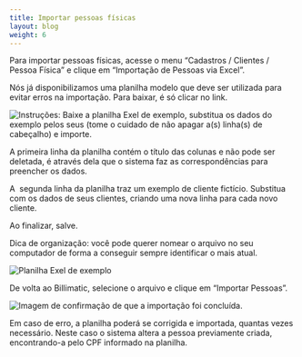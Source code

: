 ```yaml
---
title: Importar pessoas físicas
layout: blog
weight: 6
---
```

<!--StartFragment-->

Para importar pessoas físicas, acesse o menu “Cadastros / Clientes / Pessoa Física” e clique em “Importação de Pessoas via Excel”.

Nós já disponibilizamos uma planilha modelo que deve ser utilizada para evitar erros na importação. Para baixar, é só clicar no link.

<!--EndFragment-->

![Instruções: Baixe a planilha Exel de exemplo, substitua os dados do exemplo pelos seus (tome o cuidado de não apagar a(s) linha(s) de cabeçalho) e importe.](/images/uploads/importar-pessoas-físicas-1.png "Importar pessoas físicas - 1")

<!--StartFragment-->

A primeira linha da planilha contém o título das colunas e não pode ser deletada, é através dela que o sistema faz as correspondências para preencher os dados.

A  segunda linha da planilha traz um exemplo de cliente fictício. Substitua com os dados de seus clientes, criando uma nova linha para cada novo cliente.

Ao finalizar, salve. 

Dica de organização: você pode querer nomear o arquivo no seu computador de forma a conseguir sempre identificar o mais atual.

<!--EndFragment-->

![Planilha Exel de exemplo](/images/uploads/importar-pessoas-físicas-2.png "Importar pessoas físicas - 2")

<!--StartFragment-->

De volta ao Billimatic, selecione o arquivo e clique em “Importar Pessoas”.

<!--EndFragment-->

![Imagem de confirmação de que a importação foi concluída.](/images/uploads/importar-pessoas-físicas-3.png "Importar pessoas físicas - 3")

<!--StartFragment-->

Em caso de erro, a planilha poderá se corrigida e importada, quantas vezes necessário. Neste caso o sistema altera a pessoa previamente criada, encontrando-a pelo CPF informado na planilha.

<!--EndFragment-->